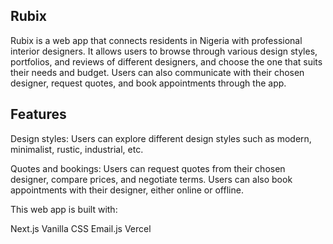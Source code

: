 ## Rubix
Rubix is a web app that connects residents in Nigeria with professional interior designers. It allows users to browse through various design styles, portfolios, and reviews of different designers, and choose the one that suits their needs and budget. Users can also communicate with their chosen designer, request quotes, and book appointments through the app.

## Features
Design styles: Users can explore different design styles such as modern, minimalist, rustic, industrial, etc.

Quotes and bookings: Users can request quotes from their chosen designer, compare prices, and negotiate terms. Users can also book appointments with their designer, either online or offline.


This web app is built with:

Next.js
Vanilla CSS
Email.js
Vercel